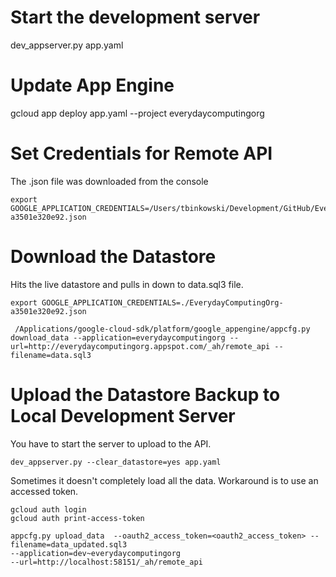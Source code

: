 # Start the development server #
dev_appserver.py app.yaml

# Update App Engine #
gcloud app deploy app.yaml --project everydaycomputingorg





Set Credentials for Remote API
================================================================================
The .json file was downloaded from the console

```
export GOOGLE_APPLICATION_CREDENTIALS=/Users/tbinkowski/Development/GitHub/EverydayComputing/everydaycomputing.org/EverydayComputingOrg-a3501e320e92.json
```

Download the Datastore
================================================================================
Hits the live datastore and pulls in down to data.sql3 file.

```
export GOOGLE_APPLICATION_CREDENTIALS=./EverydayComputingOrg-a3501e320e92.json

 /Applications/google-cloud-sdk/platform/google_appengine/appcfg.py download_data --application=everydaycomputingorg --url=http://everydaycomputingorg.appspot.com/_ah/remote_api --filename=data.sql3
```

Upload the Datastore Backup to Local Development Server
================================================================================
You have to start the server to upload to the API.

```
dev_appserver.py --clear_datastore=yes app.yaml
```

Sometimes it doesn't completely load all the data.  Workaround is to use an accessed token.
```
gcloud auth login
gcloud auth print-access-token
```


```
appcfg.py upload_data  --oauth2_access_token=<oauth2_access_token> --filename=data_updated.sql3
--application=dev~everydaycomputingorg
--url=http://localhost:58151/_ah/remote_api
```

